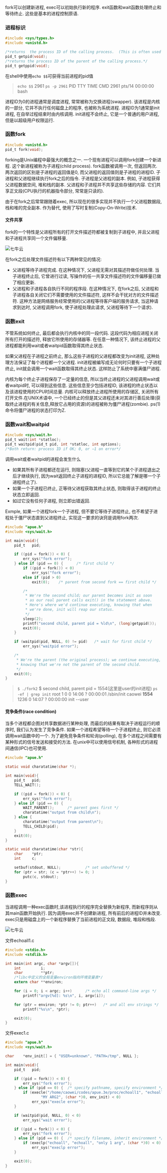 fork可以创建新进程, exec可以初始执行新的程序. exit函数和wait函数处理终止和等待终止. 这些是基本的进程控制原语.

### 进程标识

``` c
#include <sys/types.h>
#include <unistd.h>

/*returns  the process ID of the calling process.  (This is often used by routines that generate unique temporary filenames.)*/
pid_t getpid(void);
/*returns the process ID of the parent of the calling process.*/
pid_t getppid(void); 
```

在shell中使用`echo $$`可获得当前进程的pid值
>`echo $$`
2961
`ps -p 2961`
  PID TTY          TIME CMD
 2961 pts/14   00:00:00 bash

进程ID为0的进程通常是调度进程, 常常被称为交换进程(swapper). 该进程是内核的一部分, 它并不执行任何磁盘上的程序, 也被称为系统进程. 
进程ID为1通常是init进程, 在自举过程结束时由内核调用. init进程不会终止, 它是一个普通的用户进程, 但是以超级用户权限运行.

### 函数fork

``` c
#include <unistd.h>
pid_t fork(void);
```

forking是Unix编程中最强大的概念之一. 一个现有进程可以调用fork创建一个新进程. 这个新进程被称为子进程(child process). fork函数被调用一次, 但返回两次. 两次返回的区别是子进程的返回值是0, 而父进程的返回值则是子进程的进程ID. 子进程和父进程继续执行fork之后的指令. 子进程是父进程的副本. 例如, 子进程获得父进程数据空间, 堆和栈的副本. 父进程和子进程并不共享这些存储的内容. 它们共享正文段(CPU执行的机器指令部分, 常常是只读的).

由于在fork之后常常跟随着exec, 所以现在的很多实现并不执行一个父进程数据段, 栈和堆的完全副本. 作为替代, 使用了写时复制(Copy-On-Write)技术.

#### 文件共享

fork的一个特性是父进程所有的打开文件描述符都被复制到子进程中, 并且父进程和子进程共享同一个文件偏移量.

![七牛云](http://joyo-pic-1.qiniudn.com/APUE_8_2.png)

在fork之后处理文件描述符有以下两种常见的情况:

- 父进程等待子进程完成. 在这种情况下, 父进程无需对其描述符做任何处理. 当子进程终止后, 它曾进行过读, 写操作的任一共享文件描述符的文件偏移量已做了相应更新.
- 父进程和子进程各自执行不同的程序段. 在这种情况下, 在fork之后, 父进程和子进程各自关闭它们不需要使用的文件描述符, 这样不会干扰对方的文件描述符. 这种方法是网络服务经常使用的(父进程等待客户端的服务请求, 当这种请求到达时, 父进程调用fork, 使子进程处理此请求, 父进程等待下一个请求).

### 函数exit

不管系统如何终止, 最后都会执行内核中的同一段代码. 这段代码为相应进程关闭所有打开的描述符, 释放它所使用的存储器等. 在任意一种情况下, 该终止进程的父进程都能利用wait或者waitpid函数取得其终止状态.

如果父进程在子进程之前终止, 那么这些子进程的父进程都改变为init进程, 这种处理方法保证了每个进程都一个父进程.
init进程被编写成无论何时只要有一个子进程终止, init就会调用一个wait函数取得其终止状态. 这样防止了系统中塞满僵尸进程.

内核为每个终止子进程保存了一定量的信息, 所以当终止进程的父进程调用wait或者waitpid时, 可以得到这些信息. 这些信息至少包括进程ID, 该进程的终止状态以及该进程使用的CPU时间总量.
内核可以释放终止进程所使用的存储区, 关闭所有打开文件.在UNIX术语中, 一个已经终止的但是其父进程还未对其进行善后处理(获取终止进程的有关信息,释放它占用的资源)的进程被称为僵尸进程(zombie). ps(1)命令将僵尸进程的状态打印为Z.

### 函数wait和waitpid

``` c
#include <sys/wait.h>
pid_t wait(int *statloc);
pid_t waitpid(pid_t pid, int *statloc, int options);
/*Both return: process ID if OK; 0, or −1 on error*/
```

调用wait或者waitpid的进程会发生什么

- 如果其所有子进程都还在运行, 则阻塞(父进程一直等到它的某个子进程退出之后才继续执行, 因为wait返回终止子进程的进程ID, 所以它总能了解是哪一个子进程终止了).
- 如果一个子进程已终止, 正等待父进程获取其终止状态, 则取得该子进程的终止状态立即返回.
- 如过它没有任何子进程, 则立即出错返回.

Exmple, 如果一个进程fork一个子进程, 但不要它等待子进程终止, 也不希望子进程处于僵尸状态直到父进程终止, 实现这一要求的诀窍是调用fork两次.

``` c
#include "apue.h"
#include <sys/wait.h>

int main(void){
    pid_t   pid;

    if ((pid = fork()) < 0) {
        err_sys("fork error");
    } else if (pid == 0) {      /* first child */
        if ((pid = fork()) < 0)
            err_sys("fork error");
        else if (pid > 0)
            exit(0);    /* parent from second fork == first child */

        /*
         * We're the second child; our parent becomes init as soon
         * as our real parent calls exit() in the statement above.
         * Here's where we'd continue executing, knowing that when
         * we're done, init will reap our status.
         */
        sleep(2);
        printf("second child, parent pid = %ld\n", (long)getppid());
        exit(0);
    }

    if (waitpid(pid, NULL, 0) != pid)   /* wait for first child */
        err_sys("waitpid error");

    /*
     * We're the parent (the original process); we continue executing,
     * knowing that we're not the parent of the second child.
     */
    exit(0);
}
```

>`$ ./fork2`
$ second child, parent pid = 1554(这里是user的init进程)
`ps -ef | grep init`
root         1     0  0 14:06 ?        00:00:01 /sbin/init
caowei    **1554**  1236  0 14:07 ?        00:00:00 init --user

#### 竞争条件(race condition)

当多个进程都企图对共享数据进行某种处理, 而最后的结果有取决于进程运行的顺序时, 我们认为发生了竞争条件.
如果一个进程希望等待一个子进程终止, 则它必须调用wait函数中的一个.
为了避免竞争条件和轮询(polling), 在多个进程之间需要有某种形式的信号发送和接受的方法. 在unix中可以使用信号机制, 各种形式的进程间通信(IPC)也可使用.

``` c
#include "apue.h"

static void charatatime(char *);

int main(void){
    pid_t   pid;
    TELL_WAIT();

    if ((pid = fork()) < 0) {
        err_sys("fork error");
    } else if (pid == 0) {
        WAIT_PARENT();      /* parent goes first */
        charatatime("output from child\n");
    } else {
        charatatime("output from parent\n");
        TELL_CHILD(pid);
    }
    exit(0);
}

static void charatatime(char *str){
    char    *ptr;
    int     c;

    setbuf(stdout, NULL);           /* set unbuffered */
    for (ptr = str; (c = *ptr++) != 0; )
        putc(c, stdout);
}
```

### 函数exec

当进程调用一种exec函数时,该进程执行的程序完全替换为新程序, 而新程序则从其main函数开始执行. 因为调用exec并不创建新进程, 所有前后的进程ID并未改变. exec只是用磁盘上的一个新程序替换了当前进程的正文段, 数据段, 堆段和栈段.

![七牛云](http://joyo-pic-1.qiniudn.com/APUE_8_15.png)

文件echoall1.c

``` c
#include <stdio.h>
#include <stdlib.h>

int main(int argc, char *argv[]){
    int         i;
    char        **ptr;
    /*libc中定义的全局变量environ指向环境变量表*/
    extern char **environ;

    for (i = 0; i < argc; i++)      /* echo all command-line args */
        printf("argv[%d]: %s\n", i, argv[i]);

    for (ptr = environ; *ptr != 0; ptr++)   /* and all env strings */
        printf("%s\n", *ptr);

    exit(0);
}
```

文件exec1.c

``` c
#include "apue.h"
#include <sys/wait.h>

char    *env_init[] = { "USER=unknown", "PATH=/tmp", NULL };

int main(void){
    pid_t   pid;

    if ((pid = fork()) < 0) {
        err_sys("fork error");
    } else if (pid == 0) {  /* specify pathname, specify environment */
        if (execle("/home/caowei/codes/apue.3e/proc/echoall1", "echoall1", "myarg1",
                "MY ARG2", (char *)0, env_init) < 0)
            err_sys("execle error");
    }

    if (waitpid(pid, NULL, 0) < 0)
        err_sys("wait error");

    if ((pid = fork()) < 0) {
        err_sys("fork error");
    } else if (pid == 0) {  /* specify filename, inherit environment */
        if (execlp("echoall", "echoall", "only 1 arg", (char *)0) < 0)
            err_sys("execlp error");
    }

    exit(0);
}
```

